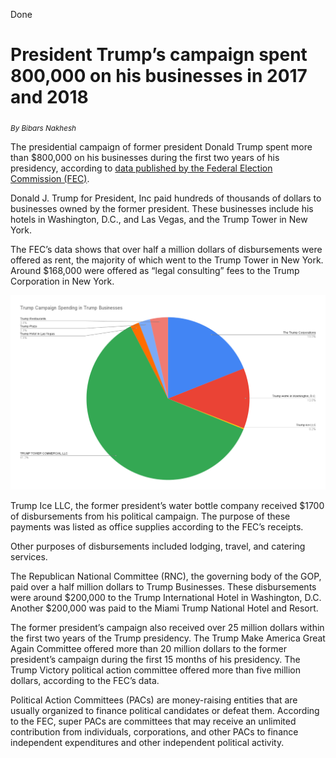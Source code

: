 Done

# President Trump’s campaign spent 800,000 on his businesses in 2017 and 2018

<sub>_By Bibars Nakhesh_</sub>

The presidential campaign of former president Donald Trump spent more than $800,000 on his businesses during the first two years of his presidency, according to [data published by the Federal Election Commission (FEC)](https://docs.google.com/spreadsheets/d/1gEuPXAllpfn6IvX4rfZJjdU_3ZGeQXJTcjW2xfvoMsw/edit?usp=sharing).

Donald J. Trump for President, Inc paid hundreds of thousands of dollars to businesses owned by the former president. These businesses include his hotels in Washington, D.C., and Las Vegas, and the Trump Tower in New York. 

The FEC’s data shows that over half a million dollars of disbursements were offered as rent, the majority of which went to the Trump Tower in New York. Around $168,000 were offered as “legal consulting” fees to the Trump Corporation in New York. 

<img src="https://raw.githubusercontent.com/bibarsnakhesh/COMM-618/main/Trump%20Campaign%20Spending%20in%20Trump%20Businesses.png">

Trump Ice LLC, the former president’s water bottle company received $1700 of disbursements from his political campaign. The purpose of these payments was listed as office supplies according to the FEC’s receipts. 

Other purposes of disbursements included lodging, travel, and catering services.

The Republican National Committee (RNC), the governing body of the GOP, paid over a half million dollars to Trump Businesses. These disbursements were around $200,000 to the Trump International Hotel in Washington, D.C. Another $200,000 was paid to the Miami Trump National Hotel and Resort. 

The former president’s campaign also received over 25 million dollars within the first two years of the Trump presidency. The Trump Make America Great Again Committee offered more than 20 million dollars to the former president’s campaign during the first 15 months of his presidency. The Trump Victory political action committee offered more than five million dollars, according to the FEC’s data.

Political Action Committees (PACs) are money-raising entities that are usually organized to finance political candidates or defeat them. According to the FEC, super PACs are committees that may receive an unlimited contribution from individuals, corporations, and other PACs to finance independent expenditures and other independent political activity.
